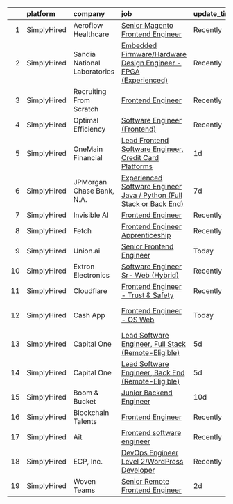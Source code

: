 

|    | platform    | company                      | job                                                                                                                                                                                | update_time   | location                  |
|---:|:------------|:-----------------------------|:-----------------------------------------------------------------------------------------------------------------------------------------------------------------------------------|:--------------|:--------------------------|
|  1 | SimplyHired | Aeroflow Healthcare          | [Senior Magento Frontend Engineer](https://www.simplyhired.com/job/uJJWsbsJ-A2J-2KXvsX-Cha73KyKnl-V2EEKSox5OzuSBWCVaz1N-A?q=frontend+engineer)                                     | Recently      | Asheville, NC             |
|  2 | SimplyHired | Sandia National Laboratories | [Embedded Firmware/Hardware Design Engineer - FPGA (Experienced)](https://www.simplyhired.com/job/zYZwLm0JDUU2g2TFRgRRd6glEmyxVolrGil3Qat2SXTLA8clvGr_9g?q=frontend+engineer)      | Recently      | Livermore, CA             |
|  3 | SimplyHired | Recruiting From Scratch      | [Frontend Engineer](https://www.simplyhired.com/job/x3P3KM1E_87FvQLLYmevPqY70UaX3rQoP1Y8rxIqptWNSeVa4h6oWw?q=frontend+engineer)                                                    | Recently      | Austin, TX +126 locations |
|  4 | SimplyHired | Optimal Efficiency           | [Software Engineer (Frontend)](https://www.simplyhired.com/job/tdLZYEMU6jRlLMj0yVKcd_PBezg-af1i6_WgEMyzuy3GSBM61IN0xg?q=frontend+engineer)                                         | Recently      | Remote                    |
|  5 | SimplyHired | OneMain Financial            | [Lead Frontend Software Engineer, Credit Card Platforms](https://www.simplyhired.com/job/qsGYBMxDczC071hxGYFbCJvWQVjVkK5Z_wvvx8K1drtDR4oy4WHsyw?q=frontend+engineer)               | 1d            | Charlotte, NC             |
|  6 | SimplyHired | JPMorgan Chase Bank, N.A.    | [Experienced Software Engineer Java / Python (Full Stack or Back End)](https://www.simplyhired.com/job/0VU4SyJ_B-W2M-vN7kkT0qqu1-wh7zmkeC-hengpFw38gk5FZ_YIkQ?q=frontend+engineer) | 7d            | Plano, TX                 |
|  7 | SimplyHired | Invisible AI                 | [Frontend Engineer](https://www.simplyhired.com/job/I-lOGxeKgI33wwnAN6YUln8OocMXZlzkcAqxMxFx8BW1A887WfOiWg?q=frontend+engineer)                                                    | Recently      | Austin, TX                |
|  8 | SimplyHired | Fetch                        | [Frontend Engineer Apprenticeship](https://www.simplyhired.com/job/16_X7K8Mj1rek6CJOydH_T71H_cjteuqYSjTrrrlPSDJEbLzkScvmw?q=frontend+engineer)                                     | Recently      | Madison, WI               |
|  9 | SimplyHired | Union.ai                     | [Senior Frontend Engineer](https://www.simplyhired.com/job/r8_gaWFM5R_cY1gFt-VK6yMb3ulXKPgzKwxmfyCSEHYJdad15jqhZA?q=frontend+engineer)                                             | Today         | Washington, DC            |
| 10 | SimplyHired | Extron Electronics           | [Software Engineer Sr- Web (Hybrid)](https://www.simplyhired.com/job/d7R7WD-HKmKn4eRCsoCHJQNcs73q3Fmqovqwi4nyfZ19_W21X8HrPg?q=frontend+engineer)                                   | Recently      | Raleigh, NC               |
| 11 | SimplyHired | Cloudflare                   | [Frontend Engineer - Trust & Safety](https://www.simplyhired.com/job/vxUN5B_ErDom-W5TJfvNllQEwS8YgEbgqP7SThv2j1SXFLVj-pWgkw?q=frontend+engineer)                                   | Recently      | Austin, TX                |
| 12 | SimplyHired | Cash App                     | [Frontend Engineer - OS Web](https://www.simplyhired.com/job/5BRj55YzwqNtyoIB-1zoJQEM82ZqluFwFevBW0B9XS-abrZiPcId1A?q=frontend+engineer)                                           | Today         | New York, NY +2 locations |
| 13 | SimplyHired | Capital One                  | [Lead Software Engineer, Full Stack (Remote-Eligible)](https://www.simplyhired.com/job/LfenK5UII4cduq9O5lXmo4tb8Oyo1AITZuwrudI0tMEv70DSCNUYTQ?q=frontend+engineer)                 | 5d            | Plano, TX                 |
| 14 | SimplyHired | Capital One                  | [Lead Software Engineer, Back End (Remote-Eligible)](https://www.simplyhired.com/job/JNgzdUhsD4hcvcEF2FcZpJnWhbDiGlyzC7aSJoDW8Z5nf0zYPNfiAA?q=frontend+engineer)                   | 5d            | Plano, TX                 |
| 15 | SimplyHired | Boom & Bucket                | [Junior Backend Engineer](https://www.simplyhired.com/job/xm0U-CR7R1to_dBzLuY6gCWApaZrGYnyjLB4b98YBVFQtk_jh7XJsA?q=frontend+engineer)                                              | 10d           | Denver, CO                |
| 16 | SimplyHired | Blockchain Talents           | [Frontend Engineer](https://www.simplyhired.com/job/nSVsHCvWsm3_pt5kzR-egLVZEH-yooTu1krRa-KA8yU3BGVLiAF1Lw?q=frontend+engineer)                                                    | Recently      | Remote                    |
| 17 | SimplyHired | Ait                          | [Frontend software engineer](https://www.simplyhired.com/job/Cx_w4LBdZCLEH3BsB2jU30s6WhFGr7b9gJN7zva1lbwDehboK37m6A?q=frontend+engineer)                                           | Recently      | Remote                    |
| 18 | SimplyHired | ECP, Inc.                    | [DevOps Engineer Level 2/WordPress Developer](https://www.simplyhired.com/job/G7FIz5AUlgrAHv3A2phnp5hwakSufERnr552LYghBV2VUNFec0Ih-g?q=frontend+engineer)                          | Recently      | Woodridge, IL             |
| 19 | SimplyHired | Woven Teams                  | [Senior Remote Frontend Engineer](https://www.simplyhired.com/job/OYV4KtiaUXM5Vc-nj91__vAK_0Xxv7j__8dhu81I1_ID0DgJr1NLhw?q=frontend+engineer)                                      | 2d            | Remote                    |
